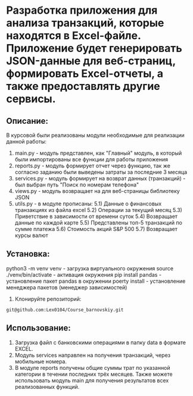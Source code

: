 # Разработка приложения для анализа транзакций, которые находятся в Excel-файле. Приложение будет генерировать JSON-данные для веб-страниц, формировать Excel-отчеты, а также предоставлять другие сервисы.

## Описание:
В курсовой были реализованы модули необходимые для реализации данной работы:
1) main.py - модуль представлен, как "Главный" модуль, в который были импортированы все функции для работы приложения
2) reports.py - модуль формирует отчет через функцию, так же согласно заданию были выведены затраты за последние 3 месяца
3) services.py - модуль формирует на возврат данных (транзакций) - был выбран путь "Поиск по номерам телефона"
4) views.py - модуль возвращает на для веб-страницы библиотеку JSON
5) utils.py - в модуле прописаны:
5.1) Данные о финансовых транзакциях из файла excel
5.2) Операции за текущий месяц
5.3) Приветствие в зависимости от времени суток
5.4) Возвращает данные по каждой карте
5.5) Представлены топ-5 транзакций по сумме платежа
5.6) Cтоимость акций S&P 500
5.7) Возвращает курсы валют

## Установка:
python3 -m venv venv - загрузка виртуального окружения
source ./venv/bin/activate - активация окружения
pip install pandas - установление пакет pandas в окружении
poerty install  - установление менеджера пакетов (менеджер зависимостей)

1. Клонируйте репозиторий:
```
git@github.com:Lex0104/Course_barnovskiy.git
```
## Использование:
1) Загрузка файл с банковскими операциями в папку data в формате EXCEL.
2) Модуль services направлен на получения транзакций, через мобильные номера.
3) В модуле reports получены общие суммы трат по указанной категории в течении последних трёх месяцев.
Также можете использовать модуль main для получения результатов всех реализованных функций.

